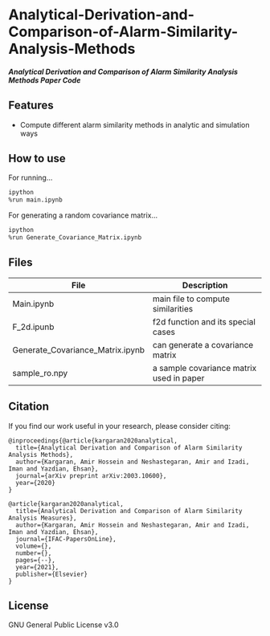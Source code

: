 # Analytical-Derivation-and-Comparison-of-Alarm-Similarity-Analysis-Methods
#### _Analytical Derivation and Comparison of Alarm Similarity Analysis Methods Paper Code_

## Features

- Compute different alarm similarity methods in analytic and simulation ways

## How to use
For running...

```sh
ipython
%run main.ipynb
```
For generating a random covariance matrix...

```sh
ipython
%run Generate_Covariance_Matrix.ipynb
```


## Files

| File | Description |
| ------ | ------ |
| Main.ipynb | main file to compute similarities |
| F_2d.ipunb | f2d function and its special cases |
| Generate\_Covariance\_Matrix.ipynb | can generate a covariance matrix |
| sample_ro.npy | a sample covariance matrix used in paper |


## Citation
If you find our work useful in your research, please consider citing:
```
@inproceedings{@article{kargaran2020analytical,
  title={Analytical Derivation and Comparison of Alarm Similarity Analysis Methods},
  author={Kargaran, Amir Hossein and Neshastegaran, Amir and Izadi, Iman and Yazdian, Ehsan},
  journal={arXiv preprint arXiv:2003.10600},
  year={2020}
}

@article{kargaran2020analytical,
  title={Analytical Derivation and Comparison of Alarm Similarity Analysis Measures},
  author={Kargaran, Amir Hossein and Neshastegaran, Amir and Izadi, Iman and Yazdian, Ehsan},
  journal={IFAC-PapersOnLine},
  volume={},
  number={},
  pages={--},
  year={2021},
  publisher={Elsevier}
}
```


## License

GNU General Public License v3.0


